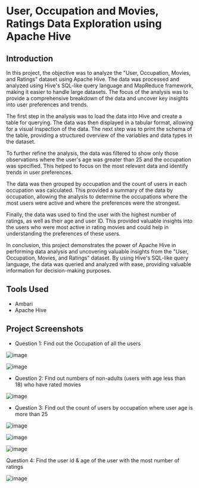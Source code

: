 # User, Occupation and Movies, Ratings Data Exploration using Apache Hive 

## Introduction 
In this project, the objective was to analyze the "User, Occupation, Movies, and Ratings" dataset using Apache Hive. The data was processed and analyzed using Hive's SQL-like query language and MapReduce framework, making it easier to handle large datasets. The focus of the analysis was to provide a comprehensive breakdown of the data and uncover key insights into user preferences and trends.

The first step in the analysis was to load the data into Hive and create a table for querying. The data was then displayed in a tabular format, allowing for a visual inspection of the data. The next step was to print the schema of the table, providing a structured overview of the variables and data types in the dataset.

To further refine the analysis, the data was filtered to show only those observations where the user's age was greater than 25 and the occupation was specified. This helped to focus on the most relevant data and identify trends in user preferences.

The data was then grouped by occupation and the count of users in each occupation was calculated. This provided a summary of the data by occupation, allowing the analysis to determine the occupations where the most users were active and where the preferences were the strongest.

Finally, the data was used to find the user with the highest number of ratings, as well as their age and user ID. This provided valuable insights into the users who were most active in rating movies and could help in understanding the preferences of these users.

In conclusion, this project demonstrates the power of Apache Hive in performing data analysis and uncovering valuable insights from the "User, Occupation, Movies, and Ratings" dataset. By using Hive's SQL-like query language, the data was queried and analyzed with ease, providing valuable information for decision-making purposes.

## Tools Used
- Ambari
- Apache Hive

## Project Screenshots

- Question 1: Find out the Occupation of all the users

![image](https://user-images.githubusercontent.com/69835617/215888401-3b80d4f4-f310-42b0-a10f-e06c842e9d45.png)

![image](https://user-images.githubusercontent.com/69835617/215888424-9c145cdb-1a1e-4434-8207-e7e13bf46c43.png)


- Question 2: Find out numbers of non-adults (users with age less than 18) who have rated movies

![image](https://user-images.githubusercontent.com/69835617/215888441-f204c0aa-a046-4b09-80c2-7eacc64fe9dd.png)

- Question 3: Find out the count of users by occupation where user age is more than 25

![image](https://user-images.githubusercontent.com/69835617/215888652-c2726d0d-f066-4d5e-a58e-ca387171f92d.png)

![image](https://user-images.githubusercontent.com/69835617/215888672-b0f0f47b-5142-4b73-8284-20fed543abf0.png)

![image](https://user-images.githubusercontent.com/69835617/215888698-26763bd2-ad0a-42cf-b695-7df6d913b558.png)

Question 4: Find the user id & age of the user with the most number of ratings 

![image](https://user-images.githubusercontent.com/69835617/215888757-b9cba099-10d0-47da-8a0d-097e7dcad8a4.png)
